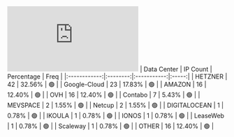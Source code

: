 ![Diagramm](https://github.com/obajay/StateSync-snapshots/blob/main/Projects/BandProtocol/1/README.md)
| Data Center | IP Count | Percentage | Freq |
|:------------:|:--------:|:-----------:|:-----:|
| HETZNER | 42 | 32.56% | 🟢 |
| Google-Cloud | 23 | 17.83% | 🟢 |
| AMAZON | 16 | 12.40% | 🟢 |
| OVH | 16 | 12.40% | 🟢 |
| Contabo | 7 | 5.43% | 🟢 |
| MEVSPACE | 2 | 1.55% | 🟢 |
| Netcup | 2 | 1.55% | 🟢 |
| DIGITALOCEAN | 1 | 0.78% | 🟢 |
| IKOULA | 1 | 0.78% | 🟢 |
| IONOS | 1 | 0.78% | 🟢 |
| LeaseWeb | 1 | 0.78% | 🟢 |
| Scaleway | 1 | 0.78% | 🟢 |
| OTHER | 16 | 12.40% | 🟢 |